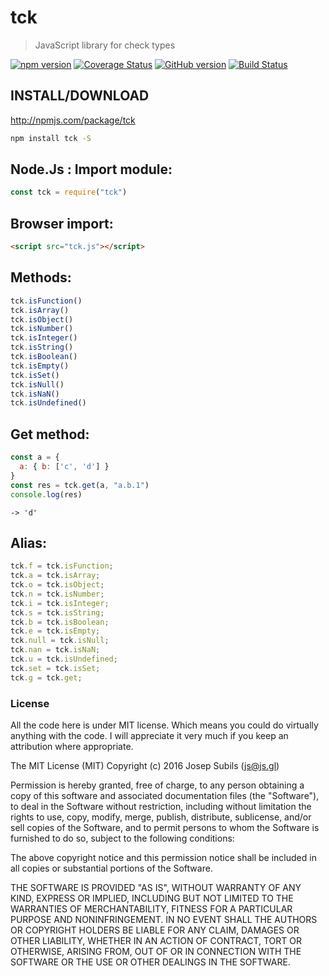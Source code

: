 tck
===
> JavaScript library for check types

[![npm version](https://badge.fury.io/js/tck.svg)](https://badge.fury.io/js/tck) [![Coverage Status](https://coveralls.io/repos/github/warlock/tck/badge.svg?branch=master)](https://coveralls.io/github/warlock/tck?branch=master) [![GitHub version](https://badge.fury.io/gh/warlock%2Ftck.svg)](https://badge.fury.io/gh/warlock%2Ftck) [![Build Status](https://travis-ci.org/warlock/tck.svg?branch=master)](https://travis-ci.org/warlock/tck)

## INSTALL/DOWNLOAD
http://npmjs.com/package/tck

```sh
npm install tck -S
```

## Node.Js : Import module:
```javascript
const tck = require("tck")
```
## Browser import:
```html
<script src="tck.js"></script>
```

## Methods:
```js
tck.isFunction()
tck.isArray()
tck.isObject()
tck.isNumber()
tck.isInteger()
tck.isString()
tck.isBoolean()
tck.isEmpty()
tck.isSet()
tck.isNull()
tck.isNaN()
tck.isUndefined()
```

## Get method:
```js
const a = {
  a: { b: ['c', 'd'] }
}
const res = tck.get(a, "a.b.1")
console.log(res)
```

```
-> 'd'
```

## Alias:
```js
tck.f = tck.isFunction;
tck.a = tck.isArray;
tck.o = tck.isObject;
tck.n = tck.isNumber;
tck.i = tck.isInteger;
tck.s = tck.isString;
tck.b = tck.isBoolean;
tck.e = tck.isEmpty;
tck.null = tck.isNull;
tck.nan = tck.isNaN;
tck.u = tck.isUndefined;
tck.set = tck.isSet;
tck.g = tck.get;
```

### License
All the code here is under MIT license. Which means you could do virtually anything with the code. I will appreciate it very much if you keep an attribution where appropriate.

The MIT License (MIT) Copyright (c) 2016 Josep Subils (js@js.gl)

Permission is hereby granted, free of charge, to any person obtaining a copy of this software and associated documentation files (the "Software"), to deal in the Software without restriction, including without limitation the rights to use, copy, modify, merge, publish, distribute, sublicense, and/or sell copies of the Software, and to permit persons to whom the Software is furnished to do so, subject to the following conditions:

The above copyright notice and this permission notice shall be included in all copies or substantial portions of the Software.

THE SOFTWARE IS PROVIDED "AS IS", WITHOUT WARRANTY OF ANY KIND, EXPRESS OR IMPLIED, INCLUDING BUT NOT LIMITED TO THE WARRANTIES OF MERCHANTABILITY, FITNESS FOR A PARTICULAR PURPOSE AND NONINFRINGEMENT. IN NO EVENT SHALL THE AUTHORS OR COPYRIGHT HOLDERS BE LIABLE FOR ANY CLAIM, DAMAGES OR OTHER LIABILITY, WHETHER IN AN ACTION OF CONTRACT, TORT OR OTHERWISE, ARISING FROM, OUT OF OR IN CONNECTION WITH THE SOFTWARE OR THE USE OR OTHER DEALINGS IN THE SOFTWARE.
